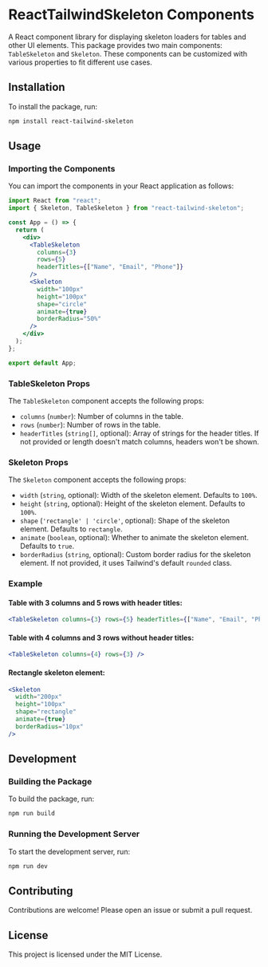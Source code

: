 # ReactTailwindSkeleton Components

A React component library for displaying skeleton loaders for tables and other UI elements. This package provides two main components: `TableSkeleton` and `Skeleton`. These components can be customized with various properties to fit different use cases.

## Installation

To install the package, run:

```bash
npm install react-tailwind-skeleton
```

## Usage

### Importing the Components

You can import the components in your React application as follows:

```jsx
import React from "react";
import { Skeleton, TableSkeleton } from "react-tailwind-skeleton";

const App = () => {
  return (
    <div>
      <TableSkeleton
        columns={3}
        rows={5}
        headerTitles={["Name", "Email", "Phone"]}
      />
      <Skeleton
        width="100px"
        height="100px"
        shape="circle"
        animate={true}
        borderRadius="50%"
      />
    </div>
  );
};

export default App;
```

### TableSkeleton Props

The `TableSkeleton` component accepts the following props:

- `columns` (`number`): Number of columns in the table.
- `rows` (`number`): Number of rows in the table.
- `headerTitles` (`string[]`, optional): Array of strings for the header titles. If not provided or length doesn't match columns, headers won't be shown.

### Skeleton Props

The `Skeleton` component accepts the following props:

- `width` (`string`, optional): Width of the skeleton element. Defaults to `100%`.
- `height` (`string`, optional): Height of the skeleton element. Defaults to `100%`.
- `shape` (`'rectangle' | 'circle'`, optional): Shape of the skeleton element. Defaults to `rectangle`.
- `animate` (`boolean`, optional): Whether to animate the skeleton element. Defaults to `true`.
- `borderRadius` (`string`, optional): Custom border radius for the skeleton element. If not provided, it uses Tailwind's default `rounded` class.

### Example

#### Table with 3 columns and 5 rows with header titles:

```jsx
<TableSkeleton columns={3} rows={5} headerTitles={["Name", "Email", "Phone"]} />
```

#### Table with 4 columns and 3 rows without header titles:

```jsx
<TableSkeleton columns={4} rows={3} />
```

#### Rectangle skeleton element:

```jsx
<Skeleton
  width="200px"
  height="100px"
  shape="rectangle"
  animate={true}
  borderRadius="10px"
/>
```

## Development

### Building the Package

To build the package, run:

```bash
npm run build
```

### Running the Development Server

To start the development server, run:

```bash
npm run dev
```

## Contributing

Contributions are welcome! Please open an issue or submit a pull request.

## License

This project is licensed under the MIT License.

